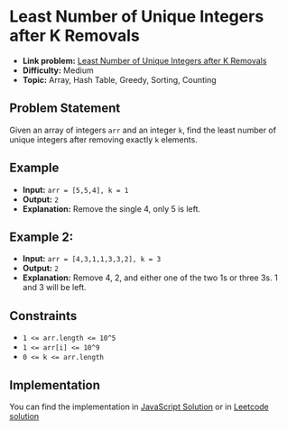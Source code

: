 # Least Number of Unique Integers after K Removals

- **Link problem:** [Least Number of Unique Integers after K Removals](https://leetcode.com/problems/least-number-of-unique-integers-after-k-removals/)
- **Difficulty:** Medium
- **Topic:** Array, Hash Table, Greedy, Sorting, Counting

## Problem Statement

Given an array of integers `arr` and an integer `k`, find the least number of unique integers after removing exactly `k` elements.

## Example

- **Input:** `arr = [5,5,4], k = 1`
- **Output:** `2`
- **Explanation:** Remove the single 4, only 5 is left.

## Example 2:

- **Input:** `arr = [4,3,1,1,3,3,2], k = 3`
- **Output:** `2`
- **Explanation:** Remove 4, 2, and either one of the two 1s or three 3s. 1 and 3 will be left.

## Constraints

- `1 <= arr.length <= 10^5`
- `1 <= arr[i] <= 10^9`
- `0 <= k <= arr.length`

## Implementation

You can find the implementation in [JavaScript Solution](solution.js) or in [Leetcode solution](https://leetcode.com/problems/least-number-of-unique-integers-after-k-removals/solutions/4736282/beats-97-44-of-users-with-javascript-least-number-of-unique-integers-after-k-removals/)
